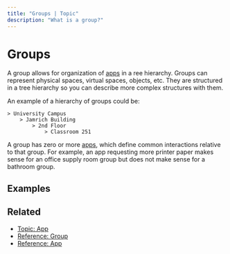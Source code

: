 ```yaml
---
title: "Groups | Topic"
description: "What is a group?"
---
```


# Groups

A group allows for organization of [apps](/topic/apps) in a ree hierarchy. Groups can represent physical spaces, virtual spaces, objects, etc. They are structured in a tree hierarchy so you can describe more complex structures with them.

An example of a hierarchy of groups could be:

```
> University Campus
    > Jamrich Building
        > 2nd Floor
            > Classroom 251
```

A group has zero or more [apps](/topic/apps/), which define common interactions relative to that group. For example, an app requesting more printer paper makes sense for an office supply room group but does not make sense for a bathroom group.

## Examples

<CaptionedImage
  src="/images/navigation/office-1st-floor-conference-room-101-tree.png"
  alt="Image of the app tree interface in the Routegy admin app with groups representing an office layout"
  width="70%"
/>

## Related

* [Topic: App](/topic/apps/)
* [Reference: Group](/reference/groups/)
* [Reference: App](/reference/apps/)
